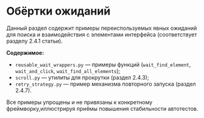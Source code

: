 # Обёртки ожиданий

Данный раздел содержит примеры переиспользуемых явных ожиданий  
для поиска и взаимодействия с элементами интерфейса (соответствует разделу 2.4.1 статьи).

**Содержимое:**
- `reusable_wait_wrappers.py` — примеры функций (`wait_find_element`, `wait_and_click`, `wait_find_all_elements`);
- `scroll.py` — утилиты для прокрутки (раздел 2.4.3);
- `retry_strategy.py` — пример механизма повторного запуска (раздел 2.4.7).

Все примеры упрощены и не привязаны к конкретному фреймворку,иллюстрируя приёмы повышения стабильности автотестов.
